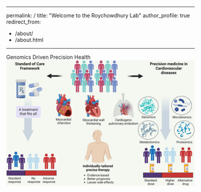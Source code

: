 
---
permalink: /
title: "Welcome to the Roychowdhury Lab"
author_profile: true
redirect_from: 
  - /about/
  - /about.html
---

Genomics Driven Precision Health
![](/images/profile_main.jpg)
